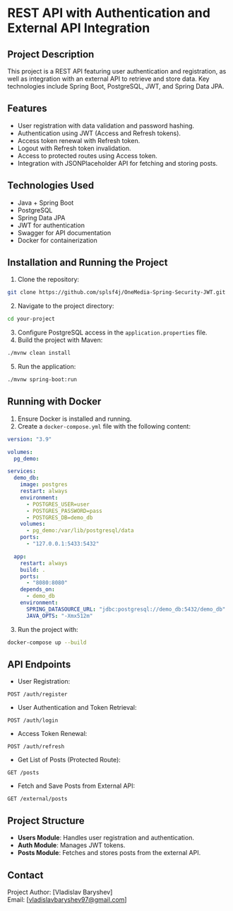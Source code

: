 # REST API with Authentication and External API Integration

## Project Description
This project is a REST API featuring user authentication and registration, as well as integration with an external API to retrieve and store data. Key technologies include Spring Boot, PostgreSQL, JWT, and Spring Data JPA.

## Features
- User registration with data validation and password hashing.
- Authentication using JWT (Access and Refresh tokens).
- Access token renewal with Refresh token.
- Logout with Refresh token invalidation.
- Access to protected routes using Access token.
- Integration with JSONPlaceholder API for fetching and storing posts.

## Technologies Used
- Java + Spring Boot
- PostgreSQL
- Spring Data JPA
- JWT for authentication
- Swagger for API documentation
- Docker for containerization

## Installation and Running the Project

1. Clone the repository:
```bash
git clone https://github.com/splsf4j/OneMedia-Spring-Security-JWT.git
```
2. Navigate to the project directory:
```bash
cd your-project
```
3. Configure PostgreSQL access in the `application.properties` file.
4. Build the project with Maven:
```bash
./mvnw clean install
```
5. Run the application:
```bash
./mvnw spring-boot:run
```

## Running with Docker

1. Ensure Docker is installed and running.
2. Create a `docker-compose.yml` file with the following content:
```yaml
version: "3.9"

volumes:
  pg_demo:

services:
  demo_db:
    image: postgres
    restart: always
    environment:
      - POSTGRES_USER=user
      - POSTGRES_PASSWORD=pass
      - POSTGRES_DB=demo_db
    volumes:
      - pg_demo:/var/lib/postgresql/data
    ports:
      - "127.0.0.1:5433:5432"

  app:
    restart: always
    build: .
    ports:
      - "8080:8080"
    depends_on:
      - demo_db
    environment:
      SPRING_DATASOURCE_URL: "jdbc:postgresql://demo_db:5432/demo_db"
      JAVA_OPTS: "-Xmx512m"
```
3. Run the project with:
```bash
docker-compose up --build
```

## API Endpoints

- User Registration:
```http
POST /auth/register
```
- User Authentication and Token Retrieval:
```http
POST /auth/login
```
- Access Token Renewal:
```http
POST /auth/refresh
```
- Get List of Posts (Protected Route):
```http
GET /posts
```
- Fetch and Save Posts from External API:
```http
GET /external/posts
```

## Project Structure
- **Users Module**: Handles user registration and authentication.
- **Auth Module**: Manages JWT tokens.
- **Posts Module**: Fetches and stores posts from the external API.

## Contact
Project Author: [Vladislav Baryshev]  
Email: [vladislavbaryshev97@gmail.com]  


